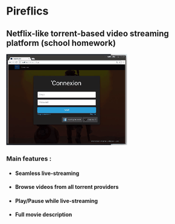 # Pireflics

## Netflix-like torrent-based video streaming platform (school homework)

![Demo](https://github.com/mnaki/pireflics/raw/master/demo.gif)

###  Main features :

- #### Seamless live-streaming

- #### Browse videos from all torrent providers

- #### Play/Pause while live-streaming

- #### Full movie description
